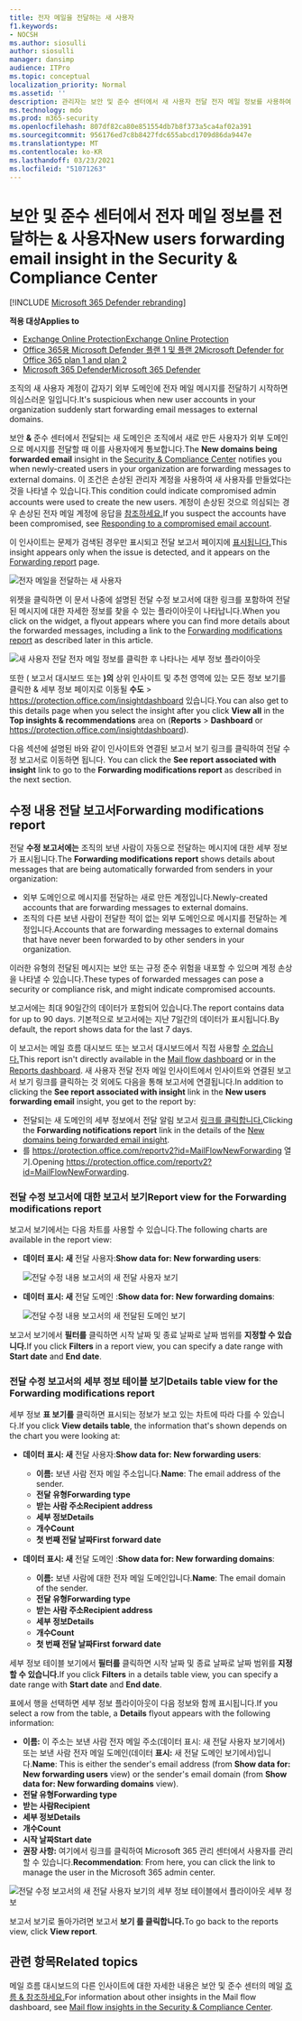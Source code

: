 ```yaml
---
title: 전자 메일을 전달하는 새 사용자
f1.keywords:
- NOCSH
ms.author: siosulli
author: siosulli
manager: dansimp
audience: ITPro
ms.topic: conceptual
localization_priority: Normal
ms.assetid: ''
description: 관리자는 보안 및 준수 센터에서 새 사용자 전달 전자 메일 정보를 사용하여 조직의 사용자가 메시지를 새 도메인으로 전달하는 & 조사하는 방법을 배울 수 있습니다.
ms.technology: mdo
ms.prod: m365-security
ms.openlocfilehash: 807df82ca80e851554db7b8f373a5ca4af02a391
ms.sourcegitcommit: 956176ed7c8b8427fdc655abcd1709d86da9447e
ms.translationtype: MT
ms.contentlocale: ko-KR
ms.lasthandoff: 03/23/2021
ms.locfileid: "51071263"
---
```

# <a name="new-users-forwarding-email-insight-in-the-security--compliance-center"></a><span data-ttu-id="f85a0-103">보안 및 준수 센터에서 전자 메일 정보를 전달하는 & 사용자</span><span class="sxs-lookup"><span data-stu-id="f85a0-103">New users forwarding email insight in the Security & Compliance Center</span></span>

[!INCLUDE [Microsoft 365 Defender rebranding](../includes/microsoft-defender-for-office.md)]

<span data-ttu-id="f85a0-104">**적용 대상**</span><span class="sxs-lookup"><span data-stu-id="f85a0-104">**Applies to**</span></span>
- [<span data-ttu-id="f85a0-105">Exchange Online Protection</span><span class="sxs-lookup"><span data-stu-id="f85a0-105">Exchange Online Protection</span></span>](exchange-online-protection-overview.md)
- [<span data-ttu-id="f85a0-106">Office 365용 Microsoft Defender 플랜 1 및 플랜 2</span><span class="sxs-lookup"><span data-stu-id="f85a0-106">Microsoft Defender for Office 365 plan 1 and plan 2</span></span>](defender-for-office-365.md)
- [<span data-ttu-id="f85a0-107">Microsoft 365 Defender</span><span class="sxs-lookup"><span data-stu-id="f85a0-107">Microsoft 365 Defender</span></span>](../defender/microsoft-365-defender.md)

<span data-ttu-id="f85a0-108">조직의 새 사용자 계정이 갑자기 외부 도메인에 전자 메일 메시지를 전달하기 시작하면 의심스러운 일입니다.</span><span class="sxs-lookup"><span data-stu-id="f85a0-108">It's suspicious when new user accounts in your organization suddenly start forwarding email messages to external domains.</span></span>

<span data-ttu-id="f85a0-109">보안 **&** 준수 센터에서 전달되는 [](https://protection.office.com) 새 도메인은 조직에서 새로 만든 사용자가 외부 도메인으로 메시지를 전달할 때 이를 사용자에게 통보합니다.</span><span class="sxs-lookup"><span data-stu-id="f85a0-109">The **New domains being forwarded email** insight in the [Security & Compliance Center](https://protection.office.com) notifies you when newly-created users in your organization are forwarding messages to external domains.</span></span> <span data-ttu-id="f85a0-110">이 조건은 손상된 관리자 계정을 사용하여 새 사용자를 만들었다는 것을 나타낼 수 있습니다.</span><span class="sxs-lookup"><span data-stu-id="f85a0-110">This condition could indicate compromised admin accounts were used to create the new users.</span></span> <span data-ttu-id="f85a0-111">계정이 손상된 것으로 의심되는 경우 손상된 전자 메일 계정에 응답을 [참조하세요.](responding-to-a-compromised-email-account.md)</span><span class="sxs-lookup"><span data-stu-id="f85a0-111">If you suspect the accounts have been compromised, see [Responding to a compromised email account](responding-to-a-compromised-email-account.md).</span></span>

<span data-ttu-id="f85a0-112">이 인사이트는 문제가 검색된 경우만 표시되고 전달 보고서 페이지에 [표시됩니다.](view-mail-flow-reports.md#forwarding-report)</span><span class="sxs-lookup"><span data-stu-id="f85a0-112">This insight appears only when the issue is detected, and it appears on the [Forwarding report](view-mail-flow-reports.md#forwarding-report) page.</span></span>

![전자 메일을 전달하는 새 사용자](../../media/mfi-new-users-forwarding-email.png)

<span data-ttu-id="f85a0-114">위젯을 클릭하면 이 문서 나중에 설명된 전달 수정 보고서에 대한 링크를 포함하여 전달된 [](#forwarding-modifications-report) 메시지에 대한 자세한 정보를 찾을 수 있는 플라이아웃이 나타납니다.</span><span class="sxs-lookup"><span data-stu-id="f85a0-114">When you click on the widget, a flyout appears where you can find more details about the forwarded messages, including a link to the [Forwarding modifications report](#forwarding-modifications-report) as described later in this article.</span></span>

![새 사용자 전달 전자 메일 정보를 클릭한 후 나타나는 세부 정보 플라이아웃](../../media/mfi-new-users-forwarding-email-details.png)

<span data-ttu-id="f85a0-116">또한 ( 보고서 대시보드 또는 **)의** 상위 인사이트 및 추천 영역에 있는 모든 정보 보기를 클릭한 & 세부 정보 페이지로 이동될 **수도**  \>  <https://protection.office.com/insightdashboard> 있습니다.</span><span class="sxs-lookup"><span data-stu-id="f85a0-116">You can also get to this details page when you select the insight after you click **View all** in the **Top insights & recommendations** area on (**Reports** \> **Dashboard** or <https://protection.office.com/insightdashboard>).</span></span>

<span data-ttu-id="f85a0-117">다음 섹션에  설명된 바와 같이 인사이트와 연결된 보고서 보기 링크를 클릭하여 전달 수정 보고서로 이동하면 됩니다. </span><span class="sxs-lookup"><span data-stu-id="f85a0-117">You can click the **See report associated with insight** link to go to the **Forwarding modifications report** as described in the next section.</span></span>

## <a name="forwarding-modifications-report"></a><span data-ttu-id="f85a0-118">수정 내용 전달 보고서</span><span class="sxs-lookup"><span data-stu-id="f85a0-118">Forwarding modifications report</span></span>

<span data-ttu-id="f85a0-119">전달 **수정 보고서에는** 조직의 보낸 사람이 자동으로 전달하는 메시지에 대한 세부 정보가 표시됩니다.</span><span class="sxs-lookup"><span data-stu-id="f85a0-119">The **Forwarding modifications report** shows details about messages that are being automatically forwarded from senders in your organization:</span></span>

- <span data-ttu-id="f85a0-120">외부 도메인으로 메시지를 전달하는 새로 만든 계정입니다.</span><span class="sxs-lookup"><span data-stu-id="f85a0-120">Newly-created accounts that are forwarding messages to external domains.</span></span>
- <span data-ttu-id="f85a0-121">조직의 다른 보낸 사람이 전달한 적이 없는 외부 도메인으로 메시지를 전달하는 계정입니다.</span><span class="sxs-lookup"><span data-stu-id="f85a0-121">Accounts that are forwarding messages to external domains that have never been forwarded to by other senders in your organization.</span></span>

<span data-ttu-id="f85a0-122">이러한 유형의 전달된 메시지는 보안 또는 규정 준수 위험을 내포할 수 있으며 계정 손상을 나타낼 수 있습니다.</span><span class="sxs-lookup"><span data-stu-id="f85a0-122">These types of forwarded messages can pose a security or compliance risk, and might indicate compromised accounts.</span></span>

<span data-ttu-id="f85a0-123">보고서에는 최대 90일간의 데이터가 포함되어 있습니다.</span><span class="sxs-lookup"><span data-stu-id="f85a0-123">The report contains data for up to 90 days.</span></span> <span data-ttu-id="f85a0-124">기본적으로 보고서에는 지난 7일간의 데이터가 표시됩니다.</span><span class="sxs-lookup"><span data-stu-id="f85a0-124">By default, the report shows data for the last 7 days.</span></span>

<span data-ttu-id="f85a0-125">이 보고서는 메일 흐름 [](mail-flow-insights-v2.md) 대시보드 또는 보고서 대시보드에서 직접 사용할 [수 없습니다.](view-mail-flow-reports.md)</span><span class="sxs-lookup"><span data-stu-id="f85a0-125">This report isn't directly available in the [Mail flow dashboard](mail-flow-insights-v2.md) or in the [Reports dashboard](view-mail-flow-reports.md).</span></span> <span data-ttu-id="f85a0-126">새 사용자 전달  전자 메일 인사이트에서  인사이트와 연결된 보고서 보기 링크를 클릭하는 것 외에도 다음을 통해 보고서에 연결됩니다.</span><span class="sxs-lookup"><span data-stu-id="f85a0-126">In addition to clicking the **See report associated with insight** link in the **New users forwarding email** insight, you get to the report by:</span></span>

- <span data-ttu-id="f85a0-127">전달되는  새 도메인의 세부 정보에서 전달 알림 보고서 [링크를 클릭합니다.](mfi-new-domains-being-forwarded-email.md)</span><span class="sxs-lookup"><span data-stu-id="f85a0-127">Clicking the **Forwarding notifications report** link in the details of the [New domains being forwarded email insight](mfi-new-domains-being-forwarded-email.md).</span></span>
- <span data-ttu-id="f85a0-128">를 <https://protection.office.com/reportv2?id=MailFlowNewForwarding> 열기.</span><span class="sxs-lookup"><span data-stu-id="f85a0-128">Opening <https://protection.office.com/reportv2?id=MailFlowNewForwarding>.</span></span>

### <a name="report-view-for-the-forwarding-modifications-report"></a><span data-ttu-id="f85a0-129">전달 수정 보고서에 대한 보고서 보기</span><span class="sxs-lookup"><span data-stu-id="f85a0-129">Report view for the Forwarding modifications report</span></span>

<span data-ttu-id="f85a0-130">보고서 보기에서는 다음 차트를 사용할 수 있습니다.</span><span class="sxs-lookup"><span data-stu-id="f85a0-130">The following charts are available in the report view:</span></span>

- <span data-ttu-id="f85a0-131">**데이터 표시: 새** 전달 사용자:</span><span class="sxs-lookup"><span data-stu-id="f85a0-131">**Show data for: New forwarding users**:</span></span>

  ![전달 수정 내용 보고서의 새 전달 사용자 보기](../../media/forwarding-modifications-report-new-forwarding-users.png)

- <span data-ttu-id="f85a0-133">**데이터 표시: 새** 전달 도메인 :</span><span class="sxs-lookup"><span data-stu-id="f85a0-133">**Show data for: New forwarding domains**:</span></span>

  ![전달 수정 내용 보고서의 새 전달된 도메인 보기](../../media/forwarding-modifications-report-new-forwarded-domains.png)

<span data-ttu-id="f85a0-135">보고서 보기에서 **필터를** 클릭하면 시작 날짜 및  종료 날짜로 날짜 범위를 **지정할 수 있습니다.**</span><span class="sxs-lookup"><span data-stu-id="f85a0-135">If you click **Filters** in a report view, you can specify a date range with **Start date** and **End date**.</span></span>

### <a name="details-table-view-for-the-forwarding-modifications-report"></a><span data-ttu-id="f85a0-136">전달 수정 보고서의 세부 정보 테이블 보기</span><span class="sxs-lookup"><span data-stu-id="f85a0-136">Details table view for the Forwarding modifications report</span></span>

<span data-ttu-id="f85a0-137">세부 정보 **표 보기를** 클릭하면 표시되는 정보가 보고 있는 차트에 따라 다를 수 있습니다.</span><span class="sxs-lookup"><span data-stu-id="f85a0-137">If you click **View details table**, the information that's shown depends on the chart you were looking at:</span></span>

- <span data-ttu-id="f85a0-138">**데이터 표시: 새** 전달 사용자:</span><span class="sxs-lookup"><span data-stu-id="f85a0-138">**Show data for: New forwarding users**:</span></span>

  - <span data-ttu-id="f85a0-139">**이름:** 보낸 사람 전자 메일 주소입니다.</span><span class="sxs-lookup"><span data-stu-id="f85a0-139">**Name**: The email address of the sender.</span></span>
  - <span data-ttu-id="f85a0-140">**전달 유형**</span><span class="sxs-lookup"><span data-stu-id="f85a0-140">**Forwarding type**</span></span>
  - <span data-ttu-id="f85a0-141">**받는 사람 주소**</span><span class="sxs-lookup"><span data-stu-id="f85a0-141">**Recipient address**</span></span>
  - <span data-ttu-id="f85a0-142">**세부 정보**</span><span class="sxs-lookup"><span data-stu-id="f85a0-142">**Details**</span></span>
  - <span data-ttu-id="f85a0-143">**개수**</span><span class="sxs-lookup"><span data-stu-id="f85a0-143">**Count**</span></span>
  - <span data-ttu-id="f85a0-144">**첫 번째 전달 날짜**</span><span class="sxs-lookup"><span data-stu-id="f85a0-144">**First forward date**</span></span>

- <span data-ttu-id="f85a0-145">**데이터 표시: 새** 전달 도메인 :</span><span class="sxs-lookup"><span data-stu-id="f85a0-145">**Show data for: New forwarding domains**:</span></span>

  - <span data-ttu-id="f85a0-146">**이름:** 보낸 사람에 대한 전자 메일 도메인입니다.</span><span class="sxs-lookup"><span data-stu-id="f85a0-146">**Name**: The email domain of the sender.</span></span>
  - <span data-ttu-id="f85a0-147">**전달 유형**</span><span class="sxs-lookup"><span data-stu-id="f85a0-147">**Forwarding type**</span></span>
  - <span data-ttu-id="f85a0-148">**받는 사람 주소**</span><span class="sxs-lookup"><span data-stu-id="f85a0-148">**Recipient address**</span></span>
  - <span data-ttu-id="f85a0-149">**세부 정보**</span><span class="sxs-lookup"><span data-stu-id="f85a0-149">**Details**</span></span>
  - <span data-ttu-id="f85a0-150">**개수**</span><span class="sxs-lookup"><span data-stu-id="f85a0-150">**Count**</span></span>
  - <span data-ttu-id="f85a0-151">**첫 번째 전달 날짜**</span><span class="sxs-lookup"><span data-stu-id="f85a0-151">**First forward date**</span></span>

<span data-ttu-id="f85a0-152">세부 정보 테이블 보기에서 **필터를** 클릭하면 시작 날짜  및 종료 날짜로 날짜 범위를 **지정할 수 있습니다.**</span><span class="sxs-lookup"><span data-stu-id="f85a0-152">If you click **Filters** in a details table view, you can specify a date range with **Start date** and **End date**.</span></span>

<span data-ttu-id="f85a0-153">표에서 행을 선택하면 세부  정보 플라이아웃이 다음 정보와 함께 표시됩니다.</span><span class="sxs-lookup"><span data-stu-id="f85a0-153">If you select a row from the table, a **Details** flyout appears with the following information:</span></span>

- <span data-ttu-id="f85a0-154">**이름:** 이 주소는 보낸 사람 전자 메일  주소(데이터 표시: 새 전달 사용자 보기에서) 또는 보낸 사람 전자 메일 도메인(데이터 **표시:** 새 전달 도메인 보기에서)입니다.</span><span class="sxs-lookup"><span data-stu-id="f85a0-154">**Name**: This is either the sender's email address (from **Show data for: New forwarding users** view) or the sender's email domain (from **Show data for: New forwarding domains** view).</span></span>
- <span data-ttu-id="f85a0-155">**전달 유형**</span><span class="sxs-lookup"><span data-stu-id="f85a0-155">**Forwarding type**</span></span>
- <span data-ttu-id="f85a0-156">**받는 사람**</span><span class="sxs-lookup"><span data-stu-id="f85a0-156">**Recipient**</span></span>
- <span data-ttu-id="f85a0-157">**세부 정보**</span><span class="sxs-lookup"><span data-stu-id="f85a0-157">**Details**</span></span>
- <span data-ttu-id="f85a0-158">**개수**</span><span class="sxs-lookup"><span data-stu-id="f85a0-158">**Count**</span></span>
- <span data-ttu-id="f85a0-159">**시작 날짜**</span><span class="sxs-lookup"><span data-stu-id="f85a0-159">**Start date**</span></span>
- <span data-ttu-id="f85a0-160">**권장 사항:** 여기에서 링크를 클릭하여 Microsoft 365 관리 센터에서 사용자를 관리할 수 있습니다.</span><span class="sxs-lookup"><span data-stu-id="f85a0-160">**Recommendation**: From here, you can click the link to manage the user in the Microsoft 365 admin center.</span></span>

![전달 수정 보고서의 새 전달 사용자 보기의 세부 정보 테이블에서 플라이아웃 세부 정보](../../media/mfi-forwarding-modifications-report-new-forwarding-users-view-details-table-details.png)

<span data-ttu-id="f85a0-162">보고서 보기로 돌아가려면 보고서 **보기 를 클릭합니다.**</span><span class="sxs-lookup"><span data-stu-id="f85a0-162">To go back to the reports view, click **View report**.</span></span>

## <a name="related-topics"></a><span data-ttu-id="f85a0-163">관련 항목</span><span class="sxs-lookup"><span data-stu-id="f85a0-163">Related topics</span></span>

<span data-ttu-id="f85a0-164">메일 흐름 대시보드의 다른 인사이트에 대한 자세한 내용은 보안 및 준수 센터의 메일 [흐름 & 참조하세요.](mail-flow-insights-v2.md)</span><span class="sxs-lookup"><span data-stu-id="f85a0-164">For information about other insights in the Mail flow dashboard, see [Mail flow insights in the Security & Compliance Center](mail-flow-insights-v2.md).</span></span>
